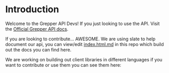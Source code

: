 # Introduction

Welcome to the Grepper API Devs! If you just looking to use the API. Visit the [Official Grepper API docs](https://staging.codegrepper.com/api-docs/).

If you are looking to contribute... AWESOME. We are using slate to help document our api, you can view/edit [index.html.md](https://github.com/CodeGrepper/api-docs/blob/main/index.html.md) in this repo which build out the docs you can find here.

We are working on building out client libraries in different languages if you want to contribute or use them you can see them here:





